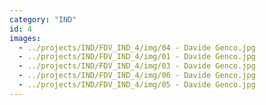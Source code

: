 ```yaml
---
category: "IND"
id: 4
images:
  - ../projects/IND/FDV_IND_4/img/04 - Davide Genco.jpg
  - ../projects/IND/FDV_IND_4/img/01 - Davide Genco.jpg
  - ../projects/IND/FDV_IND_4/img/03 - Davide Genco.jpg
  - ../projects/IND/FDV_IND_4/img/06 - Davide Genco.jpg
  - ../projects/IND/FDV_IND_4/img/05 - Davide Genco.jpg
---
```

